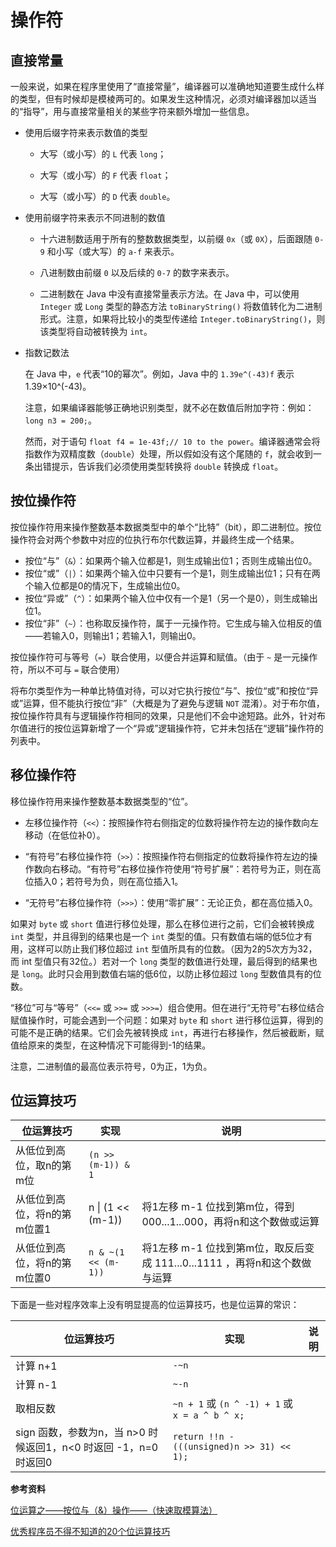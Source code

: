 # 操作符

## 直接常量

一般来说，如果在程序里使用了“直接常量”，编译器可以准确地知道要生成什么样的类型，但有时候却是模棱两可的。如果发生这种情况，必须对编译器加以适当的“指导”，用与直接常量相关的某些字符来额外增加一些信息。

*   使用后缀字符来表示数值的类型

	* 大写（或小写）的 `L` 代表 `long`；

	* 大写（或小写）的 `F` 代表 `float`；

	* 大写（或小写）的 `D` 代表 `double`。

*   使用前缀字符来表示不同进制的数值

	* 十六进制数适用于所有的整数数据类型，以前缀 `0x`（或 `0X`），后面跟随 `0-9` 和小写（或大写）的 `a-f` 来表示。

	* 八进制数由前缀 `0` 以及后续的 `0-7` 的数字来表示。

	* 二进制数在 Java 中没有直接常量表示方法。在 Java 中，可以使用 `Integer` 或 `Long` 类型的静态方法 `toBinaryString()` 将数值转化为二进制形式。注意，如果将比较小的类型传递给 `Integer.toBinaryString()`，则该类型将自动被转换为 `int`。

*   指数记数法

	在 Java 中，`e` 代表“10的幂次”。例如，Java 中的 `1.39e^(-43)f` 表示 1.39×10^(-43)。

	注意，如果编译器能够正确地识别类型，就不必在数值后附加字符：例如：`long n3 = 200;`。

	然而，对于语句 `float f4 = 1e-43f;// 10 to the power`。编译器通常会将指数作为双精度数（`double`）处理，所以假如没有这个尾随的 `f`，就会收到一条出错提示，告诉我们必须使用类型转换将 `double` 转换成 `float`。

## 按位操作符

按位操作符用来操作整数基本数据类型中的单个“比特”（bit），即二进制位。按位操作符会对两个参数中对应的位执行布尔代数运算，并最终生成一个结果。

* 按位“与”（`&`）：如果两个输入位都是1，则生成输出位1；否则生成输出位0。
* 按位“或”（`|`）：如果两个输入位中只要有一个是1，则生成输出位1；只有在两个输入位都是0的情况下，生成输出位0。
* 按位“异或”（`^`）：如果两个输入位中仅有一个是1（另一个是0），则生成输出位1。
* 按位“非”（`~`）：也称取反操作符，属于一元操作符。它生成与输入位相反的值——若输入0，则输出1；若输入1，则输出0。

按位操作符可与等号（`=`）联合使用，以便合并运算和赋值。（由于 `~` 是一元操作符，所以不可与 `=` 联合使用）

将布尔类型作为一种单比特值对待，可以对它执行按位“与”、按位“或”和按位“异或”运算，但不能执行按位“非”（大概是为了避免与逻辑 `NOT` 混淆）。对于布尔值，按位操作符具有与逻辑操作符相同的效果，只是他们不会中途短路。此外，针对布尔值进行的按位运算新增了一个“异或”逻辑操作符，它并未包括在“逻辑”操作符的列表中。

## 移位操作符

移位操作符用来操作整数基本数据类型的“位”。

* 左移位操作符（`<<`）：按照操作符右侧指定的位数将操作符左边的操作数向左移动（在低位补0）。

* “有符号”右移位操作符（`>>`）：按照操作符右侧指定的位数将操作符左边的操作数向右移动。“有符号”右移位操作符使用“符号扩展”：若符号为正，则在高位插入0；若符号为负，则在高位插入1。

* “无符号”右移位操作符（`>>>`）：使用“零扩展”：无论正负，都在高位插入0。

如果对 `byte` 或 `short` 值进行移位处理，那么在移位进行之前，它们会被转换成 `int` 类型，并且得到的结果也是一个 `int` 类型的值。只有数值右端的低5位才有用，这样可以防止我们移位超过 `int` 型值所具有的位数。（因为2的5次方为32，而 int 型值只有32位。）若对一个 `long` 类型的数值进行处理，最后得到的结果也是 `long`。此时只会用到数值右端的低6位，以防止移位超过 `long` 型数值具有的位数。

“移位”可与“等号”（`<<=` 或 `>>=` 或 `>>>=`）组合使用。但在进行“无符号”右移位结合赋值操作时，可能会遇到一个问题：如果对 `byte` 和 `short` 进行移位运算，得到的可能不是正确的结果。它们会先被转换成 `int`，再进行右移操作，然后被截断，赋值给原来的类型，在这种情况下可能得到-1的结果。

注意，二进制值的最高位表示符号，0为正，1为负。

## 位运算技巧

位运算技巧 | 实现 | 说明
---------- | ---- | ----
从低位到高位，取n的第m位 | `(n >> (m-1)) & 1` | 
从低位到高位，将n的第m位置1 | n &#124; (1 << (m-1)) | 将1左移 m-1 位找到第m位，得到 000...1...000，再将n和这个数做或运算
从低位到高位，将n的第m位置0 | `n & ~(1 << (m-1))` | 将1左移 m-1 位找到第m位，取反后变成 111...0...1111 ，再将n和这个数做与运算

下面是一些对程序效率上没有明显提高的位运算技巧，也是位运算的常识：

位运算技巧 | 实现 | 说明
---------- | ---- | ----
计算 n+1 | `-~n`
计算 n-1 | `~-n`
取相反数 | `~n + 1` 或 `(n ^ -1) + 1` 或 `x = a ^ b ^ x;`
sign 函数，参数为n，当 n>0 时候返回1，n<0 时返回 -1，n=0 时返回0 | `return !!n - (((unsigned)n >> 31) << 1);`

**参考资料**

[位运算之——按位与（&）操作——（快速取模算法）](http://blog.sina.com.cn/s/blog_7b7cad23010163vy.html)

[优秀程序员不得不知道的20个位运算技巧](http://blog.csdn.net/zmazon/article/details/8262185)


